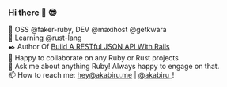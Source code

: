 ### Hi there 👋 😎

<!--
**akabiru/akabiru** is a ✨ _special_ ✨ repository because its `README.md` (this file) appears on your GitHub profile.

Here are some ideas to get you started:

- 🔭 I’m currently working on @faker-ruby
- 🌱 I’m currently learning @rust-lang
- 👯 I’m looking to collaborate on any Ruby or Rust projects
- 🤔 I’m looking for help with ...
- 💬 Ask me about anything Ruby! Always happy to engage on that.
- 📫 How to reach me: hey@akabiru.me || [@akabiru_](https://twitter.com/akabiru_)!
- ⚡ Fun fact: ...
-->

🔭 OSS @faker-ruby, DEV @maxihost @getkwara </br>
🌱 Learning @rust-lang </br>
✒️ Author Of [Build A RESTful JSON API With Rails](https://scotch.io/tutorials/build-a-restful-json-api-with-rails-5-part-one) </br>
👯 Happy to collaborate on any Ruby or Rust projects </br>
💬 Ask me about anything Ruby! Always happy to engage on that. </br>
📫 How to reach me: hey@akabiru.me | [@akabiru_](https://twitter.com/akabiru_)! </br>
